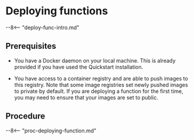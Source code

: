 # Deploying functions

--8<-- "deploy-func-intro.md"

## Prerequisites

- You have a Docker daemon on your local machine. This is already provided if you have used the Quickstart installation.

- You have access to a container registry and are able to push images to this registry. Note that some image registries set newly pushed images to private by default. If you are deploying a function for the first time, you may need to ensure that your images are set to public.

## Procedure

--8<-- "proc-deploying-function.md"
